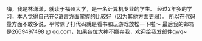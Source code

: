 嗨，我是林潇潇，就读于福州大学，是一名计算机专业的学生。
经过2年多的学习，本人觉得自己在C语言方面掌握的比较好（因为其他方面更弱）。
所以在代码量方面不敢多说，平常除了打代码就是看书和玩游戏放松一下啦〜
最后我的邮箱是2669497498 @ qq.com，如果各位大神不嫌弃我，欢迎给我发邮件qwq~
